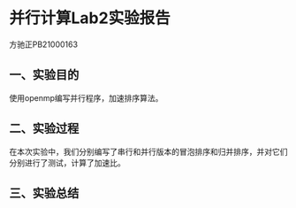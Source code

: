 # 并行计算Lab2实验报告
方驰正PB21000163
## 一、实验目的
使用openmp编写并行程序，加速排序算法。
## 二、实验过程
在本次实验中，我们分别编写了串行和并行版本的冒泡排序和归并排序，并对它们分别进行了测试，计算了加速比。
## 三、实验总结
